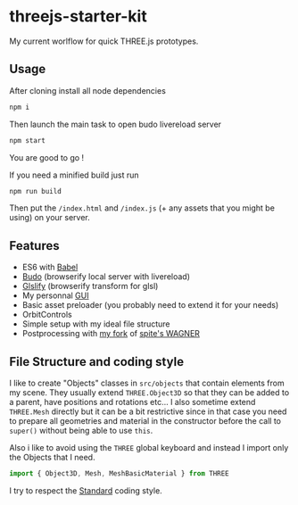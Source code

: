 threejs-starter-kit
===================

My current worlflow for quick THREE.js prototypes.

## Usage
After cloning install all node dependencies
```bash
npm i
```

Then launch the main task to open budo livereload server  
```bash
npm start
```

You are good to go !

If you need a minified build just run
```bash
npm run build
```
Then put the `/index.html` and `/index.js` (+ any assets that you might be using) on your server.

## Features
- ES6 with [Babel](http://babeljs.io)
- [Budo](https://github.com/mattdesl/budo) (browserify local server with livereload)
- [Glslify](https://github.com/glslify/glslify) (browserify transform for glsl)
- My personnal [GUI](http://github.com/superguigui/guigui#dev)
- Basic asset preloader (you probably need to extend it for your needs)
- OrbitControls
- Simple setup with my ideal file structure
- Postprocessing with [my fork](https://github.com/superguigui/Wagner) of [spite's WAGNER](https://github.com/spite/Wagner)

## File Structure and coding style
I like to create "Objects" classes in `src/objects` that contain elements from my scene. They usually extend `THREE.Object3D` so that they can be added to a parent, have positions and rotations etc... I also sometime extend `THREE.Mesh` directly but it can be a bit restrictive since in that case you need to prepare all geometries and material in the constructor before the call to `super()` without being able to use `this`.

Also i like to avoid using the `THREE` global keyboard and instead I import only the Objects that I need.
```js
import { Object3D, Mesh, MeshBasicMaterial } from THREE
```

I try to respect the [Standard](https://standardjs.com) coding style.
